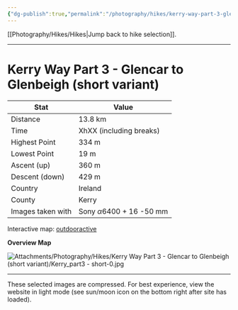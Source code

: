 ```yaml
---
{"dg-publish":true,"permalink":"/photography/hikes/kerry-way-part-3-glencar-to-glenbeigh-short-variant/","hide":"true","updated":"2025-06-27T15:14:45.000+02:00"}
---
```


[[Photography/Hikes/Hikes\|Jump back to hike selection]].

---
# Kerry Way Part 3 - Glencar to Glenbeigh (short variant)
 
| Stat              | Value                                |
| ----------------- | ------------------------------------ |
| Distance          | 13.8 km                              |
| Time              | XhXX (including breaks)              |
| Highest Point     | 334 m                                |
| Lowest Point      | 19 m                                 |
| Ascent (up)       | 360 m                                |
| Descent (down)    | 429 m                                |
| Country           | Ireland                              |
| County            | Kerry                                |
| Images taken with | Sony $\alpha\text{6400}$ + 16 -50 mm |

Interactive map: [outdooractive](https://www.outdooractive.com/en/route/hiking-trail/southwest-ireland/kerry-way-part-3-glencar-glenbeigh-short-variation-/318373710/?share=%7E3ixcvjfg%244osshygr)

**Overview Map**

![Attachments/Photography/Hikes/Kerry Way Part 3 - Glencar to Glenbeigh (short variant)/Kerry_part3 - short-0.jpg](/img/user/Attachments/Photography/Hikes/Kerry%20Way%20Part%203%20-%20Glencar%20to%20Glenbeigh%20(short%20variant)/Kerry_part3%20-%20short-0.jpg)

---
These selected images are compressed. For best experience, view the website in light mode (see sun/moon icon on the bottom right after site has loaded).